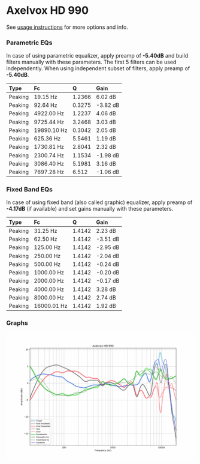 # Axelvox HD 990
See [usage instructions](https://github.com/jaakkopasanen/AutoEq#usage) for more options and info.

### Parametric EQs
In case of using parametric equalizer, apply preamp of **-5.40dB** and build filters manually
with these parameters. The first 5 filters can be used independently.
When using independent subset of filters, apply preamp of **-5.40dB**.

| Type    | Fc          |      Q | Gain     |
|:--------|:------------|:-------|:---------|
| Peaking | 19.15 Hz    | 1.2366 | 6.02 dB  |
| Peaking | 92.64 Hz    | 0.3275 | -3.82 dB |
| Peaking | 4922.00 Hz  | 1.2237 | 4.06 dB  |
| Peaking | 9725.44 Hz  | 3.2468 | 3.03 dB  |
| Peaking | 19890.10 Hz | 0.3042 | 2.05 dB  |
| Peaking | 625.36 Hz   | 5.5461 | 1.19 dB  |
| Peaking | 1730.81 Hz  | 2.8041 | 2.32 dB  |
| Peaking | 2300.74 Hz  | 1.1534 | -1.98 dB |
| Peaking | 3086.40 Hz  | 5.1981 | 3.16 dB  |
| Peaking | 7697.28 Hz  | 6.512  | -1.06 dB |

### Fixed Band EQs
In case of using fixed band (also called graphic) equalizer, apply preamp of **-4.17dB**
(if available) and set gains manually with these parameters.

| Type    | Fc          |      Q | Gain     |
|:--------|:------------|:-------|:---------|
| Peaking | 31.25 Hz    | 1.4142 | 2.23 dB  |
| Peaking | 62.50 Hz    | 1.4142 | -3.51 dB |
| Peaking | 125.00 Hz   | 1.4142 | -2.95 dB |
| Peaking | 250.00 Hz   | 1.4142 | -2.04 dB |
| Peaking | 500.00 Hz   | 1.4142 | -0.24 dB |
| Peaking | 1000.00 Hz  | 1.4142 | -0.20 dB |
| Peaking | 2000.00 Hz  | 1.4142 | -0.17 dB |
| Peaking | 4000.00 Hz  | 1.4142 | 3.28 dB  |
| Peaking | 8000.00 Hz  | 1.4142 | 2.74 dB  |
| Peaking | 16000.01 Hz | 1.4142 | 1.92 dB  |

### Graphs
![](./Axelvox%20HD%20990.png)